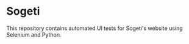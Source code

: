# Sogeti
This repository contains automated UI tests for Sogeti's website using Selenium and Python.
